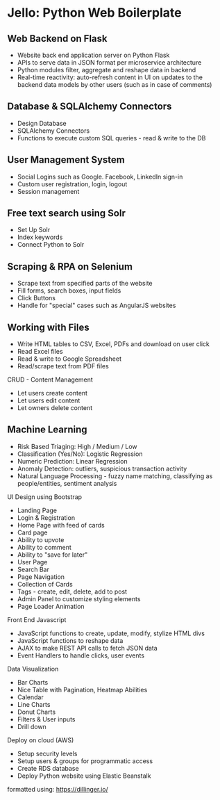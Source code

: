 # Jello: Python Web Boilerplate

## Web Backend on Flask

* Website back end application server on Python Flask
* APIs to serve data in JSON format per microservice architecture
* Python modules filter, aggregate and reshape data in backend
* Real-time reactivity: auto-refresh content in UI on updates to the backend data models by other users (such as in case of comments)

## Database & SQLAlchemy Connectors

* Design Database
* SQLAlchemy Connectors
* Functions to execute custom SQL queries - read & write to the DB

## User Management System

* Social Logins such as Google. Facebook, LinkedIn sign-in
* Custom user registration, login, logout
* Session management

## Free text search using Solr

* Set Up Solr
* Index keywords
* Connect Python to Solr

## Scraping & RPA on Selenium

* Scrape text from specified parts of the website
* Fill forms, search boxes, input fields
* Click Buttons
* Handle for "special" cases such as AngularJS websites

## Working with Files

* Write HTML tables to CSV, Excel, PDFs and download on user click
* Read Excel files
* Read & write to Google Spreadsheet
* Read/scrape text from PDF files

CRUD - Content Management

* Let users create content
* Let users edit content
* Let owners delete content

## Machine Learning

* Risk Based Triaging: High / Medium / Low
* Classification (Yes/No): Logistic Regression
* Numeric Prediction: Linear Regression
* Anomaly Detection: outliers, suspicious transaction activity
* Natural Language Processing - fuzzy name matching, classifying as people/entities, sentiment analysis

UI Design using Bootstrap

* Landing Page
* Login & Registration
* Home Page with feed of cards
* Card page
* Ability to upvote
* Ability to comment
* Ability to "save for later"
* User Page
* Search Bar
* Page Navigation
* Collection of Cards
* Tags - create, edit, delete, add to post
* Admin Panel to customize styling elements
* Page Loader Animation

Front End Javascript

* JavaScript functions to create, update, modify, stylize HTML divs
* JavaScript functions to reshape data
* AJAX to make REST API calls to fetch JSON data
* Event Handlers to handle clicks, user events

Data Visualization

* Bar Charts
* Nice Table with Pagination, Heatmap Abilities
* Calendar
* Line Charts
* Donut Charts
* Filters & User inputs
* Drill down

Deploy on cloud (AWS)

* Setup security levels
* Setup users & groups for programmatic access
* Create RDS database
* Deploy Python website using Elastic Beanstalk

formatted using: https://dillinger.io/
